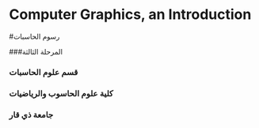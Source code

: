 # Computer Graphics, an Introduction

#رسوم الحاسبات 

###المرحلة الثالثة
### قسم علوم الحاسبات
### كلية علوم الحاسوب والرياضيات
### جامعة ذي قار
